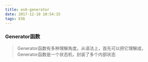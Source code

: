 ```yaml
---
title: es6-generator
date: 2017-12-18 10:54:15
tags: ES6
---
```

### Generator函数
> Generator函数有多种理解角度。从语法上，首先可以把它理解成，Generator函数是一个状态机，封装了多个内部状态
